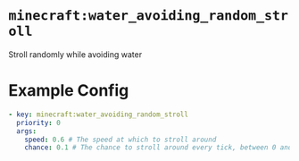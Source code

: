 # `minecraft:water_avoiding_random_stroll`

Stroll randomly while avoiding water

# Example Config
```yaml
- key: minecraft:water_avoiding_random_stroll
  priority: 0
  args:
    speed: 0.6 # The speed at which to stroll around
    chance: 0.1 # The chance to stroll around every tick, between 0 and 1
```